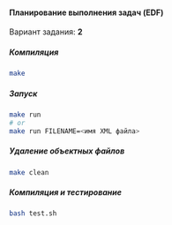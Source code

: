 #### Планирование выполнения задач (EDF)  
Вариант задания: **2**  
##### Компиляция 
```bash
make
```  
##### Запуск  
```bash
make run
# or 
make run FILENAME=<имя XML файла>
```
##### Удаление объектных файлов 
```bash
make clean
```  
##### Компиляция и тестирование
```bash
bash test.sh
```